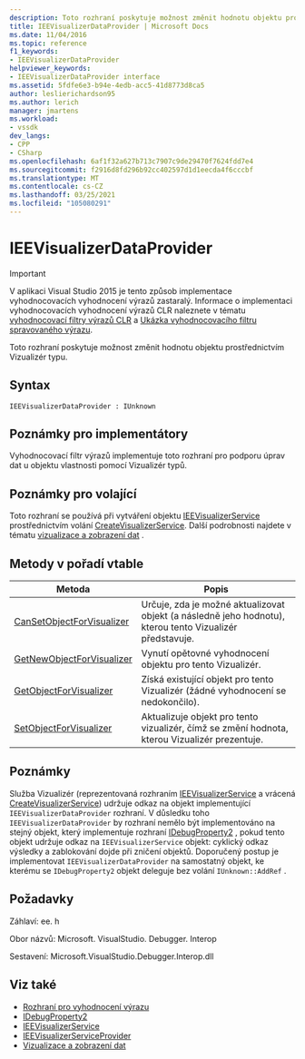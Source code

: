 ```yaml
---
description: Toto rozhraní poskytuje možnost změnit hodnotu objektu prostřednictvím Vizualizér typu.
title: IEEVisualizerDataProvider | Microsoft Docs
ms.date: 11/04/2016
ms.topic: reference
f1_keywords:
- IEEVisualizerDataProvider
helpviewer_keywords:
- IEEVisualizerDataProvider interface
ms.assetid: 5fdfe6e3-b94e-4edb-acc5-41d8773d8ca5
author: leslierichardson95
ms.author: lerich
manager: jmartens
ms.workload:
- vssdk
dev_langs:
- CPP
- CSharp
ms.openlocfilehash: 6af1f32a627b713c7907c9de29470f7624fdd7e4
ms.sourcegitcommit: f2916d8fd296b92cc402597d1d1eecda4f6cccbf
ms.translationtype: MT
ms.contentlocale: cs-CZ
ms.lasthandoff: 03/25/2021
ms.locfileid: "105080291"
---
```

# <a name="ieevisualizerdataprovider"></a>IEEVisualizerDataProvider
> [!IMPORTANT]
> V aplikaci Visual Studio 2015 je tento způsob implementace vyhodnocovacích vyhodnocení výrazů zastaralý. Informace o implementaci vyhodnocovacích vyhodnocení výrazů CLR naleznete v tématu [vyhodnocovací filtry výrazů CLR](https://github.com/Microsoft/ConcordExtensibilitySamples/wiki/CLR-Expression-Evaluators) a [Ukázka vyhodnocovacího filtru spravovaného výrazu](https://github.com/Microsoft/ConcordExtensibilitySamples/wiki/Managed-Expression-Evaluator-Sample).

 Toto rozhraní poskytuje možnost změnit hodnotu objektu prostřednictvím Vizualizér typu.

## <a name="syntax"></a>Syntax

```
IEEVisualizerDataProvider : IUnknown
```

## <a name="notes-for-implementers"></a>Poznámky pro implementátory
 Vyhodnocovací filtr výrazů implementuje toto rozhraní pro podporu úprav dat u objektu vlastnosti pomocí Vizualizér typů.

## <a name="notes-for-callers"></a>Poznámky pro volající
 Toto rozhraní se používá při vytváření objektu [IEEVisualizerService](../../../extensibility/debugger/reference/ieevisualizerservice.md) prostřednictvím volání [CreateVisualizerService](../../../extensibility/debugger/reference/ieevisualizerserviceprovider-createvisualizerservice.md). Další podrobnosti najdete v tématu [vizualizace a zobrazení dat](../../../extensibility/debugger/visualizing-and-viewing-data.md) .

## <a name="methods-in-vtable-order"></a>Metody v pořadí vtable

|Metoda|Popis|
|------------|-----------------|
|[CanSetObjectForVisualizer](../../../extensibility/debugger/reference/ieevisualizerdataprovider-cansetobjectforvisualizer.md)|Určuje, zda je možné aktualizovat objekt (a následně jeho hodnotu), kterou tento Vizualizér představuje.|
|[GetNewObjectForVisualizer](../../../extensibility/debugger/reference/ieevisualizerdataprovider-getnewobjectforvisualizer.md)|Vynutí opětovné vyhodnocení objektu pro tento Vizualizér.|
|[GetObjectForVisualizer](../../../extensibility/debugger/reference/ieevisualizerdataprovider-getobjectforvisualizer.md)|Získá existující objekt pro tento Vizualizér (žádné vyhodnocení se nedokončilo).|
|[SetObjectForVisualizer](../../../extensibility/debugger/reference/ieevisualizerdataprovider-setobjectforvisualizer.md)|Aktualizuje objekt pro tento vizualizér, čímž se změní hodnota, kterou Vizualizér prezentuje.|

## <a name="remarks"></a>Poznámky
 Služba Vizualizér (reprezentovaná rozhraním [IEEVisualizerService](../../../extensibility/debugger/reference/ieevisualizerservice.md) a vrácená [CreateVisualizerService](../../../extensibility/debugger/reference/ieevisualizerserviceprovider-createvisualizerservice.md)) udržuje odkaz na objekt implementující `IEEVisualizerDataProvider` rozhraní. V důsledku toho `IEEVisualizerDataProvider` by rozhraní nemělo být implementováno na stejný objekt, který implementuje rozhraní [IDebugProperty2](../../../extensibility/debugger/reference/idebugproperty2.md) , pokud tento objekt udržuje odkaz na `IEEVisualizerService` objekt: cyklický odkaz výsledky a zablokování dojde při zničení objektů. Doporučený postup je implementovat `IEEVisualizerDataProvider` na samostatný objekt, ke kterému se `IDebugProperty2` objekt deleguje bez volání `IUnknown::AddRef` .

## <a name="requirements"></a>Požadavky
 Záhlaví: ee. h

 Obor názvů: Microsoft. VisualStudio. Debugger. Interop

 Sestavení: Microsoft.VisualStudio.Debugger.Interop.dll

## <a name="see-also"></a>Viz také
- [Rozhraní pro vyhodnocení výrazu](../../../extensibility/debugger/reference/expression-evaluation-interfaces.md)
- [IDebugProperty2](../../../extensibility/debugger/reference/idebugproperty2.md)
- [IEEVisualizerService](../../../extensibility/debugger/reference/ieevisualizerservice.md)
- [IEEVisualizerServiceProvider](../../../extensibility/debugger/reference/ieevisualizerserviceprovider.md)
- [Vizualizace a zobrazení dat](../../../extensibility/debugger/visualizing-and-viewing-data.md)
